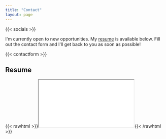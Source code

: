 ```yaml
---
title: "Contact"
layout: page
---
```


{{< socials >}}

I'm currently open to new opportunities. My [resume](#resume) is available below. Fill out the contact form and I'll get back to you as soon as possible!

{{< contactform >}}

## Resume

{{< rawhtml >}}<iframe src="/files/Resume2024-StephanieBurciaga.pdf" title="Stephanie Burciaga's Resume"></iframe>{{< /rawhtml >}}
